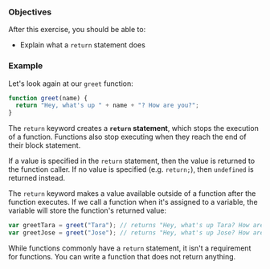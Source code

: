 <!--{ ids:[148], language:'JavaScript', type:'workshop', order: 4, name:'`return` statement', description:"Stop a function's execution" } -->
### Objectives

After this exercise, you should be able to:

- Explain what a `return` statement does

### Example

Let's look again at our `greet` function:

```js
function greet(name) {
  return "Hey, what's up " + name + "? How are you?";
}
```

The `return` keyword creates a __`return` statement__, which stops the execution of a function. Functions also stop executing when they reach the end of their block statement.

If a value is specified in the `return` statement, then the value is returned to the function caller. If no value is specified (e.g. `return;`), then `undefined` is returned instead.

The `return` keyword makes a value available outside of a function after the function executes. If we call a function when it's assigned to a variable, the variable will store the function's returned value:

```js
var greetTara = greet("Tara"); // returns "Hey, what's up Tara? How are you?"
var greetJose = greet("Jose"); // returns "Hey, what's up Jose? How are you?"
```

While functions commonly have a `return` statement, it isn't a requirement for functions. You can write a function that does not return anything.
